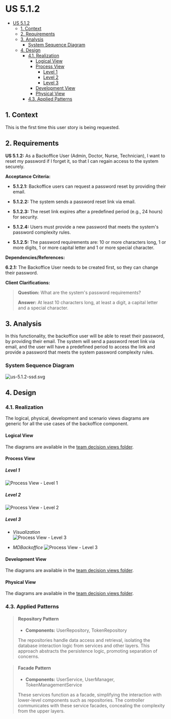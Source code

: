 # US 5.1.2

<!-- TOC -->
* [US 5.1.2](#us-512)
  * [1. Context](#1-context)
  * [2. Requirements](#2-requirements)
  * [3. Analysis](#3-analysis)
    * [System Sequence Diagram](#system-sequence-diagram)
  * [4. Design](#4-design)
    * [4.1. Realization](#41-realization)
      * [Logical View](#logical-view)
      * [Process View](#process-view)
        * [Level 1](#level-1)
        * [Level 2](#level-2)
        * [Level 3](#level-3)
      * [Development View](#development-view)
      * [Physical View](#physical-view)
    * [4.3. Applied Patterns](#43-applied-patterns)
<!-- TOC -->


## 1. Context

This is the first time this user story is being requested.

## 2. Requirements

**US 5.1.2:** As a Backoffice User (Admin, Doctor, Nurse, Technician), I want to reset my password if I forget it, so
that I can regain access to the system securely.

**Acceptance Criteria:**

- **5.1.2.1:** Backoffice users can request a password reset by providing their email.

- **5.1.2.2:** The system sends a password reset link via email.

- **5.1.2.3:** The reset link expires after a predefined period (e.g., 24 hours) for security.

- **5.1.2.4:** Users must provide a new password that meets the system's password complexity rules.

- **5.1.2.5:** The password requirements are: 10 or more characters long, 1 or more digits, 1 or more capital letter and
1 or more special character.

**Dependencies/References:**

**6.2.1:** The Backoffice User needs to be created first, so they can change their password.

**Client Clarifications:**

> **Question:** What are the system's password requirements?
>
> **Answer:**  At least 10 characters long, at least a digit, a capital letter and a special character.


## 3. Analysis

In this functionality, the backoffice user will be able to reset their password, by providing their email. The system
will send a password reset link via email, and the user will have a predefined period to access the link and provide a
password that meets the system password complexity rules.

### System Sequence Diagram

![us-5.1.2-ssd.svg](diagrams/ssd/us-5.1.2-ssd.svg)

## 4. Design

### 4.1. Realization

The logical, physical, development and scenario views diagrams are generic for all the use cases of the backoffice component.

#### Logical View

The diagrams are available in the [team decision views folder](../../team-decisions/views/general-views.md#1-logical-view).

#### Process View

##### Level 1

![Process View - Level 1](diagrams/n1/process-view-nivel1.svg)

##### Level 2

![Process View - Level 2](diagrams/n2/process-view-nivel2.svg)

##### Level 3

- _Visualization_<br>
  ![Process View - Level 3](diagrams/n3/process-view-nivel3-visualization.svg)


- _MDBackoffice_
  ![Process View - Level 3](diagrams/n3/process-view-nivel3-mdbackoffice.svg)

#### Development View

The diagrams are available in the [team decision views folder](../../team-decisions/views/general-views.md#3-development-view).

#### Physical View

The diagrams are available in the [team decision views folder](../../team-decisions/views/general-views.md#4-physical-view).

### 4.3. Applied Patterns

> #### **Repository Pattern**
>
>* **Components:** UserRepository, TokenRepository
>
> The repositories handle data access and retrieval, isolating the database interaction logic from services and other
> layers. This approach abstracts the persistence logic, promoting separation of concerns.


> #### **Facade Pattern**
>
>* **Components:** UserService, UserManager, TokenManagementService 
>
> These services function as a facade, simplifying the interaction with lower-level components such as repositories.
> The controller communicates with these service facades, concealing the complexity from the upper layers.
